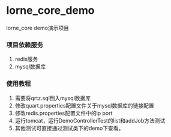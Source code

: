 # lorne_core_demo
lorne_core demo演示项目

### 项目依赖服务
1. redis服务
2. mysql数据库

### 使用教程
1. 需要将qrtz.sql倒入mysql数据库
2. 修改quart.properties配置文件关于mysql数据库的链接配置
3. 修改redis.properties配置文件中的ip port
4. 运行tomcat，运行DemoControllerTest的list和addJob方法测试
5. 其他测试可直接通过测试类下的demo下查看。